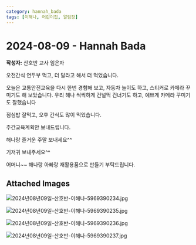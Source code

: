 ```yaml
---
category: hannah_bada
tags: [이해나, 어린이집, 알림장]
---
```


# 2024-08-09 - Hannah Bada

**작성자:** 산호반 교사 임은자  

오전간식 연두부 먹고, 더 달라고 해서 더 먹었습니다.

오늘은 교통안전교육을 다시 한번 경험해 보고, 자동차 놀이도 하고, 스티커로 카메라 꾸미기도 해 보았습니다. 우리 해나 씩씩하게 건널먹 건너기도 하고, 예쁘게 카메라 꾸미기도 잘했습니다

점심밥 잘먹고, 오후 간식도  많이 먹었습니다. 

주간교육계획안 보내드립니다.

해나랑 즐거운 주말 보내세요^^

기저귀 보내주세요^^

어머니~~  해나랑 아빠랑 재활용품으로 만들기 부탁드립니다.

## Attached Images
![2024년08년09일-산호반-이해나-5969390234.jpg](d:\Users\hannah\Downloads\kids\photo\2024년08년09일-산호반-이해나-5969390234.jpg)

![2024년08년09일-산호반-이해나-5969390235.jpg](d:\Users\hannah\Downloads\kids\photo\2024년08년09일-산호반-이해나-5969390235.jpg)

![2024년08년09일-산호반-이해나-5969390236.jpg](d:\Users\hannah\Downloads\kids\photo\2024년08년09일-산호반-이해나-5969390236.jpg)

![2024년08년09일-산호반-이해나-5969390237.jpg](d:\Users\hannah\Downloads\kids\photo\2024년08년09일-산호반-이해나-5969390237.jpg)


